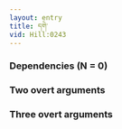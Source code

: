 ```yaml
---
layout: entry
title: དགེ་
vid: Hill:0243
---
```

### Dependencies (N = 0)


### Two overt arguments


### Three overt arguments
